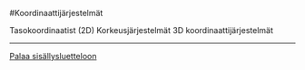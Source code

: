 #Koordinaattijärjestelmät

Tasokoordinaatist (2D)
Korkeusjärjestelmät
3D koordinaattijärjestelmät

-----
[Palaa sisällysluetteloon](Sisällysluettelo.md)
